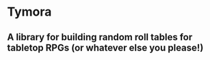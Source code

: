 # Tymora
## A library for building random roll tables for tabletop RPGs (or whatever else you please!)

